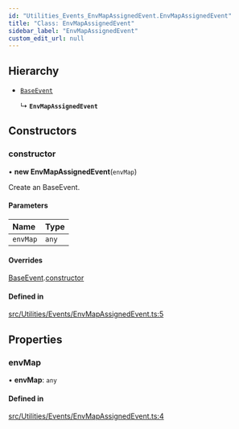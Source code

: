 ```yaml
---
id: "Utilities_Events_EnvMapAssignedEvent.EnvMapAssignedEvent"
title: "Class: EnvMapAssignedEvent"
sidebar_label: "EnvMapAssignedEvent"
custom_edit_url: null
---
```




## Hierarchy

- [`BaseEvent`](../Utilities_BaseEvent.BaseEvent)

  ↳ **`EnvMapAssignedEvent`**

## Constructors

### constructor

• **new EnvMapAssignedEvent**(`envMap`)

Create an BaseEvent.

#### Parameters

| Name | Type |
| :------ | :------ |
| `envMap` | `any` |

#### Overrides

[BaseEvent](../Utilities_BaseEvent.BaseEvent).[constructor](../Utilities_BaseEvent.BaseEvent#constructor)

#### Defined in

[src/Utilities/Events/EnvMapAssignedEvent.ts:5](https://github.com/ZeaInc/zea-engine/blob/455b10853/src/Utilities/Events/EnvMapAssignedEvent.ts#L5)

## Properties

### envMap

• **envMap**: `any`

#### Defined in

[src/Utilities/Events/EnvMapAssignedEvent.ts:4](https://github.com/ZeaInc/zea-engine/blob/455b10853/src/Utilities/Events/EnvMapAssignedEvent.ts#L4)


